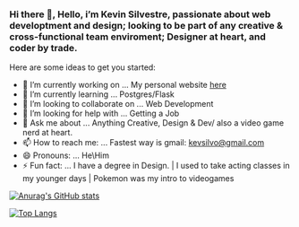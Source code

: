 ### Hi there 👋, Hello, i’m Kevin Silvestre, passionate about web developtment and design; looking to be part of any creative & cross-functional team enviroment; Designer at heart, and coder by trade.

Here are some ideas to get you started:

- 🔭 I’m currently working on ... My personal website [here](https://kevinsilvestre.me/)
- 🌱 I’m currently learning ...  Postgres/Flask
- 👯 I’m looking to collaborate on ... Web Development
- 🤔 I’m looking for help with ... Getting a Job
- 💬 Ask me about ...  Anything Creative, Design & Dev/ also a video game nerd at heart.
- 📫 How to reach me: ... Fastest way is gmail: kevsilvo@gmail.com 
- 😄 Pronouns: ... He\Him
- ⚡ Fun fact: ... I have a degree in Design. | I used to take acting classes in my younger days | Pokemon was my intro to videogames 






[![Anurag's GitHub stats](https://github-readme-stats.vercel.app/api?username=silvodesigns)](https://github.com/anuraghazra/github-readme-stats)

[![Top Langs](https://github-readme-stats.vercel.app/api/top-langs/?username=silvodesigns&layout=compact)](https://github.com/anuraghazra/github-readme-stats)


